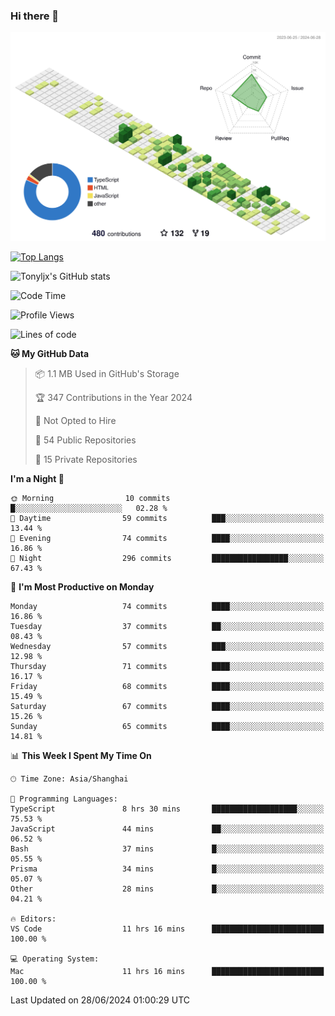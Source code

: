 ### Hi there 👋

![](./profile-3d-contrib/profile-green-animate.svg)

 

[![Top Langs](https://github-readme-stats.vercel.app/api/top-langs/?username=tonyljx)](https://github.com/anuraghazra/github-readme-stats)

![Tonyljx's GitHub stats](https://github-readme-stats.vercel.app/api?username=tonyljx&theme=default&show_icons=true)

 

<!--START_SECTION:waka-->
![Code Time](http://img.shields.io/badge/Code%20Time-434%20hrs%2043%20mins-blue)

![Profile Views](http://img.shields.io/badge/Profile%20Views-3-blue)

![Lines of code](https://img.shields.io/badge/From%20Hello%20World%20I%27ve%20Written-578.8%20thousand%20lines%20of%20code-blue)

**🐱 My GitHub Data** 

> 📦 1.1 MB Used in GitHub's Storage 
 > 
> 🏆 347 Contributions in the Year 2024
 > 
> 🚫 Not Opted to Hire
 > 
> 📜 54 Public Repositories 
 > 
> 🔑 15 Private Repositories 
 > 
**I'm a Night 🦉** 

```text
🌞 Morning                10 commits          █░░░░░░░░░░░░░░░░░░░░░░░░   02.28 % 
🌆 Daytime                59 commits          ███░░░░░░░░░░░░░░░░░░░░░░   13.44 % 
🌃 Evening                74 commits          ████░░░░░░░░░░░░░░░░░░░░░   16.86 % 
🌙 Night                  296 commits         █████████████████░░░░░░░░   67.43 % 
```
📅 **I'm Most Productive on Monday** 

```text
Monday                   74 commits          ████░░░░░░░░░░░░░░░░░░░░░   16.86 % 
Tuesday                  37 commits          ██░░░░░░░░░░░░░░░░░░░░░░░   08.43 % 
Wednesday                57 commits          ███░░░░░░░░░░░░░░░░░░░░░░   12.98 % 
Thursday                 71 commits          ████░░░░░░░░░░░░░░░░░░░░░   16.17 % 
Friday                   68 commits          ████░░░░░░░░░░░░░░░░░░░░░   15.49 % 
Saturday                 67 commits          ████░░░░░░░░░░░░░░░░░░░░░   15.26 % 
Sunday                   65 commits          ████░░░░░░░░░░░░░░░░░░░░░   14.81 % 
```


📊 **This Week I Spent My Time On** 

```text
🕑︎ Time Zone: Asia/Shanghai

💬 Programming Languages: 
TypeScript               8 hrs 30 mins       ███████████████████░░░░░░   75.53 % 
JavaScript               44 mins             ██░░░░░░░░░░░░░░░░░░░░░░░   06.52 % 
Bash                     37 mins             █░░░░░░░░░░░░░░░░░░░░░░░░   05.55 % 
Prisma                   34 mins             █░░░░░░░░░░░░░░░░░░░░░░░░   05.07 % 
Other                    28 mins             █░░░░░░░░░░░░░░░░░░░░░░░░   04.21 % 

🔥 Editors: 
VS Code                  11 hrs 16 mins      █████████████████████████   100.00 % 

💻 Operating System: 
Mac                      11 hrs 16 mins      █████████████████████████   100.00 % 
```


 Last Updated on 28/06/2024 01:00:29 UTC
<!--END_SECTION:waka-->
